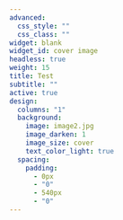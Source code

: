 ```yaml
---
advanced:
  css_style: ""
  css_class: ""
widget: blank
widget_id: cover image
headless: true
weight: 15
title: Test
subtitle: ""
active: true
design:
  columns: "1"
  background:
    image: image2.jpg
    image_darken: 1
    image_size: cover
    text_color_light: true
  spacing:
    padding:
      - 0px
      - "0"
      - 540px
      - "0"
---
```

